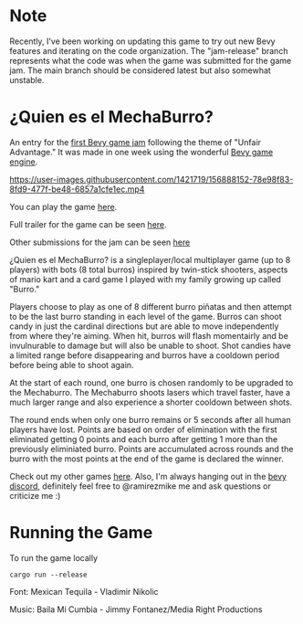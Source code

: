 # Note
Recently, I've been working on updating this game to try out new Bevy features and iterating on the code organization. The "jam-release" branch represents what the code was when the game was submitted for the game jam. The main branch should be considered latest but also somewhat unstable.


# ¿Quien es el MechaBurro?

An entry for the [first Bevy game jam][jam] following the theme of "Unfair Advantage." It was made in one week using the wonderful [Bevy game engine][bevy]. 

https://user-images.githubusercontent.com/1421719/156888152-78e98f83-8fd9-477f-be48-6857a1cfe1ec.mp4

You can play the game [here][itch].

Full trailer for the game can be seen [here](https://www.youtube.com/watch?v=YQeb2ffm_TI).

Other submissions for the jam can be seen [here][submissions]


¿Quien es el MechaBurro? is a singleplayer/local multiplayer game (up to 8 players) with bots (8 total burros) inspired by twin-stick shooters, aspects of mario kart and a card game I played with my family growing up called "Burro." 

Players choose to play as one of 8 different burro piñatas and then attempt to be the last burro standing in each level of the game. Burros can shoot candy in just the cardinal directions but are able to move independently from where they're aiming. When hit, burros will flash momentairly and be invulnurable to damage but will also be unable to shoot. Shot candies have a limited range before disappearing and burros have a cooldown period before being able to shoot again.

At the start of each round, one burro is chosen randomly to be upgraded to the Mechaburro. The Mechaburro shoots lasers which travel faster, have a much larger range and also experience a shorter cooldown between shots.

The round ends when only one burro remains or 5 seconds after all human players have lost. Points are based on order of elimination with the first eliminated getting 0 points and each burro after getting 1 more than the previously eliminiated burro. Points are accumulated across rounds and the burro with the most points at the end of the game is declared the winner.

Check out my other games [here][othergames]. Also, I'm always hanging out in the [bevy discord][bevy-discord], definitely feel free to @ramirezmike me and ask questions or criticize me :)



# Running the Game

To run the game locally

```
cargo run --release 
```

Font:
Mexican Tequila - Vladimir Nikolic

Music:
Baila Mi Cumbia - Jimmy Fontanez/Media Right Productions


[jam]: https://itch.io/jam/bevy-jam-1
[bevy]: https://bevyengine.org/
[itch]: https://ramirezmike2.itch.io/quien-es-el-mechaburro 
[rate]: https://itch.io/jam/bevy-jam-1/rate/1423622
[submissions]: https://itch.io/jam/bevy-jam-1/entries
[othergames]: https://ramirezmike2.itch.io/
[bevy-discord]: https://discord.gg/bevy
